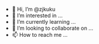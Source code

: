 - 👋 Hi, I’m @zjkuku
- 👀 I’m interested in ...
- 🌱 I’m currently learning ...
- 💞️ I’m looking to collaborate on ...
- 📫 How to reach me ...

<!---
zjkuku/zjkuku is a ✨ special ✨ repository because its `README.md` (this file) appears on your GitHub profile.
You can click the Preview link to take a look at your changes.
--->
